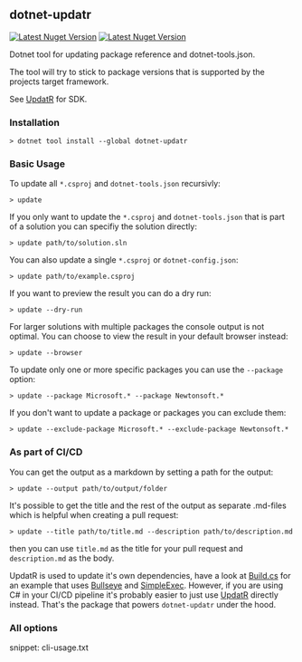 ## dotnet-updatr

[![Latest Nuget Version](https://badgen.net/nuget/v/dotnet-updatr/latest)](https://www.nuget.org/packages/dotnet-updatr/)
[![Latest Nuget Version](https://badgen.net/nuget/dt/dotnet-updatr)](https://www.nuget.org/packages/dotnet-updatr/)

Dotnet tool for updating package reference and dotnet-tools.json.

The tool will try to stick to package versions that is supported by the projects target framework.

See [UpdatR](#updatr) for SDK.

### Installation

```
> dotnet tool install --global dotnet-updatr
```

### Basic Usage

To update all `*.csproj` and `dotnet-tools.json` recursivly:

```
> update
```

If you only want to update the `*.csproj` and `dotnet-tools.json` that is part of a solution you can specifiy the solution directly:

```
> update path/to/solution.sln
```

You can also update a single `*.csproj` or `dotnet-config.json`:

```
> update path/to/example.csproj
```

If you want to preview the result you can do a dry run:

```
> update --dry-run
```

For larger solutions with multiple packages the console output is not optimal. You can choose to view the result in your default browser instead:

```
> update --browser
```

To update only one or more specific packages you can use the `--package` option:

```
> update --package Microsoft.* --package Newtonsoft.*
```

If you don't want to update a package or packages you can exclude them:

```
> update --exclude-package Microsoft.* --exclude-package Newtonsoft.*
```

### As part of CI/CD

You can get the output as a markdown by setting a path for the output:

```
> update --output path/to/output/folder
```

It's possible to get the title and the rest of the output as separate .md-files which is helpful when creating a pull request:

```
> update --title path/to/title.md --description path/to/description.md
```

then you can use `title.md` as the title for your pull request and `description.md` as the body.

UpdatR is used to update it's own dependencies, have a look at [Build.cs](https://github.com/OskarKlintrot/UpdatR/blob/main/tools/Build/Build.cs) for an example that uses [Bullseye](https://www.nuget.org/packages/Bullseye) and [SimpleExec](https://www.nuget.org/packages/SimpleExec). However, if you are using C# in your CI/CD pipeline it's probably easier to just use [UpdatR](#updatr) directly instead. That's the package that powers `dotnet-updatr` under the hood.

### All options

snippet: cli-usage.txt